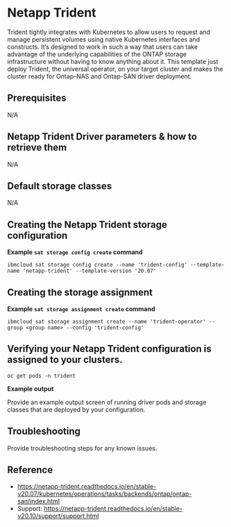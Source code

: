 # Netapp Trident

Trident tightly integrates with Kubernetes to allow users to request and manage persistent volumes using native Kubernetes interfaces and constructs. It’s designed to work in such a way that users can take advantage of the underlying capabilities of the ONTAP storage infrastructure without having to know anything about it.
This template just deploy Trident, the universal operator, on your target cluster and makes the cluster ready for Ontap-NAS and Ontap-SAN driver deployment.
## Prerequisites
N/A


## Netapp Trident Driver parameters & how to retrieve them
N/A


## Default storage classes
N/A

## Creating the Netapp Trident storage configuration

**Example `sat storage config create` command**

```
ibmcloud sat storage config create --name 'trident-config' --template-name 'netapp-trident' --template-version '20.07'
```

## Creating the storage assignment

**Example `sat storage assignment create` command**

```
ibmcloud sat storage assignment create --name 'trident-operator' --group <group name> --config 'trident-config'
```

## Verifying your Netapp Trident configuration is assigned to your clusters.

```
oc get pods -n trident 
```


**Example output**

Provide an example output screen of running driver pods and storage classes that are deployed by your configuration.


## Troubleshooting

Provide troubleshooting steps for any known issues.


## Reference

- https://netapp-trident.readthedocs.io/en/stable-v20.07/kubernetes/operations/tasks/backends/ontap/ontap-san/index.html
- Support: https://netapp-trident.readthedocs.io/en/stable-v20.10/support/support.html
